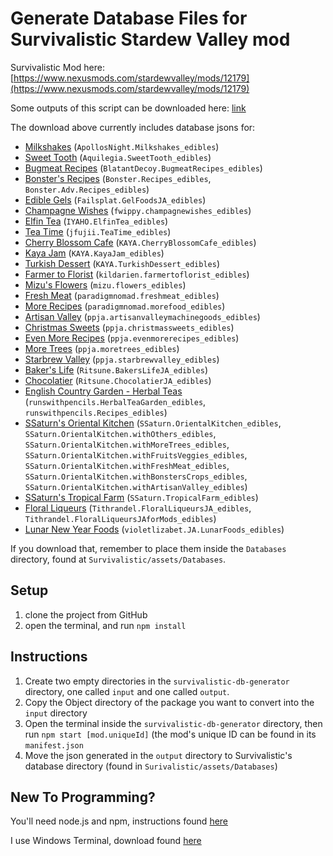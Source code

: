 # Generate Database Files for Survivalistic Stardew Valley mod

Survivalistic Mod here: [https://www.nexusmods.com/stardewvalley/mods/12179](https://www.nexusmods.com/stardewvalley/mods/12179)

Some outputs of this script can be downloaded here: [link](https://drive.google.com/file/d/165C_M5in3p-3RC9UubTNdElHHSsH6k0H/view?usp=sharing)

The download above currently includes database jsons for: 
- [Milkshakes](https://www.nexusmods.com/stardewvalley/mods/4433) (`ApollosNight.Milkshakes_edibles`)
- [Sweet Tooth](https://www.nexusmods.com/stardewvalley/mods/1897) (`Aquilegia.SweetTooth_edibles`)
- [Bugmeat Recipes](https://www.nexusmods.com/stardewvalley/mods/4502) (`BlatantDecoy.BugmeatRecipes_edibles`)
- [Bonster's Recipes](https://www.nexusmods.com/stardewvalley/mods/3468) (`Bonster.Recipes_edibles`, `Bonster.Adv.Recipes_edibles`)
- [Edible Gels](https://www.nexusmods.com/stardewvalley/mods/12064) (`Failsplat.GelFoodsJA_edibles`)
- [Champagne Wishes](https://www.nexusmods.com/stardewvalley/mods/5721) (`fwippy.champagnewishes_edibles`)
- [Elfin Tea](https://blog.naver.com/ssm4031/222230452532) (`IYAHO.ElfinTea_edibles`)
- [Tea Time](https://www.nexusmods.com/stardewvalley/mods/2607) (`jfujii.TeaTime_edibles`)
- [Cherry Blossom Cafe](https://kayainsdv.postype.com/post/10234395) (`KAYA.CherryBlossomCafe_edibles`)
- [Kaya Jam](https://kayainsdv.postype.com/post/10330397) (`KAYA.KayaJam_edibles`)
- [Turkish Dessert](https://kayainsdv.postype.com/post/10481004) (`KAYA.TurkishDessert_edibles`)
- [Farmer to Florist](https://www.nexusmods.com/stardewvalley/mods/2075) (`kildarien.farmertoflorist_edibles`)
- [Mizu's Flowers](https://www.nexusmods.com/stardewvalley/mods/2028) (`mizu.flowers_edibles`)
- [Fresh Meat](https://www.nexusmods.com/stardewvalley/mods/1721) (`paradigmnomad.freshmeat_edibles`)
- [More Recipes](https://www.nexusmods.com/stardewvalley/mods/1670) (`paradigmnomad.morefood_edibles`)
- [Artisan Valley](https://www.nexusmods.com/stardewvalley/mods/1926) (`ppja.artisanvalleymachinegoods_edibles`)
- [Christmas Sweets](https://www.nexusmods.com/stardewvalley/mods/4950) (`ppja.christmassweets_edibles`)
- [Even More Recipes](https://www.nexusmods.com/stardewvalley/mods/1742) (`ppja.evenmorerecipes_edibles`)
- [More Trees](https://www.nexusmods.com/stardewvalley/mods/1671) (`ppja.moretrees_edibles`)
- [Starbrew Valley](https://www.nexusmods.com/stardewvalley/mods/1764) (`ppja.starbrewvalley_edibles`)
- [Baker's Life](https://www.nexusmods.com/stardewvalley/mods/5213) (`Ritsune.BakersLifeJA_edibles`)
- [Chocolatier](https://www.nexusmods.com/stardewvalley/mods/5403) (`Ritsune.ChocolatierJA_edibles`)
- [English Country Garden - Herbal Teas](https://www.nexusmods.com/stardewvalley/mods/12039) (`runswithpencils.HerbalTeaGarden_edibles`, `runswithpencils.Recipes_edibles`)
- [SSaturn's Oriental Kitchen](https://www.nexusmods.com/stardewvalley/mods/6010) (`SSaturn.OrientalKitchen_edibles`, `SSaturn.OrientalKitchen.withOthers_edibles`, `SSaturn.OrientalKitchen.withMoreTrees_edibles`, `SSaturn.OrientalKitchen.withFruitsVeggies_edibles`, `SSaturn.OrientalKitchen.withFreshMeat_edibles`, `SSaturn.OrientalKitchen.withBonstersCrops_edibles`, `SSaturn.OrientalKitchen.withArtisanValley_edibles`)
- [SSaturn's Tropical Farm](https://www.nexusmods.com/stardewvalley/mods/5585) (`SSaturn.TropicalFarm_edibles`)
- [Floral Liqueurs](https://www.nexusmods.com/stardewvalley/mods/11752) (`Tithrandel.FloralLiqueursJA_edibles`, `Tithrandel.FloralLiqueursJAforMods_edibles`)
- [Lunar New Year Foods](https://www.nexusmods.com/stardewvalley/mods/10890) (`violetlizabet.JA.LunarFoods_edibles`)

If you download that, remember to place them inside the `Databases` directory, found at `Survivalistic/assets/Databases`.

## Setup
1. clone the project from GitHub
2. open the terminal, and run `npm install`

## Instructions
1. Create two empty directories in the `survivalistic-db-generator` directory, one called `input` and one called `output`.
2. Copy the Object directory of the package you want to convert into the `input` directory
3. Open the terminal inside the `survivalistic-db-generator` directory, then run `npm start [mod.uniqueId]` (the mod's unique ID can be found in its `manifest.json`
4. Move the json generated in the `output` directory to Survivalistic's database directory (found in `Surivalistic/assets/Databases`)


## New To Programming? 
You'll need node.js and npm, instructions found [here](https://docs.npmjs.com/downloading-and-installing-node-js-and-npm/)

I use Windows Terminal, download found [here](https://apps.microsoft.com/store/detail/9N0DX20HK701?hl=en-us&gl=US)

